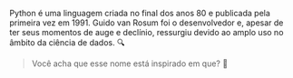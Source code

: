 Python é uma linguagem criada no final dos anos 80 e publicada pela primeira vez em 1991.  Guido van Rosum foi o desenvolvedor e, apesar de ter seus momentos de  auge e declínio, ressurgiu devido ao amplo uso no âmbito da ciência de dados. :mag:

> Você acha que esse nome está inspirado em que? :thinking: